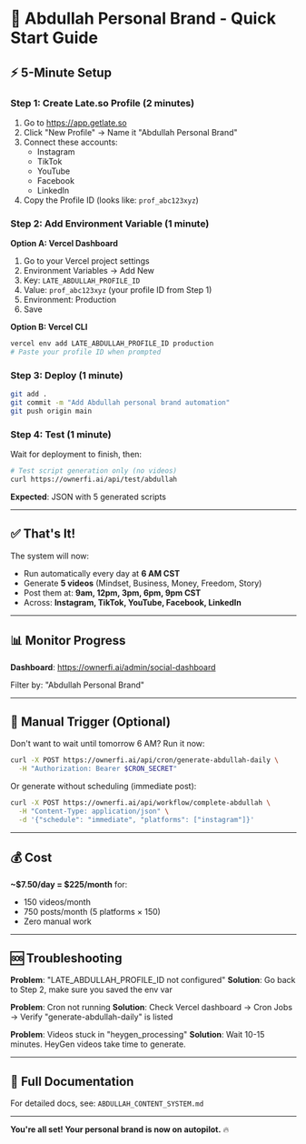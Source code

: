 # 🚀 Abdullah Personal Brand - Quick Start Guide

## ⚡ 5-Minute Setup

### Step 1: Create Late.so Profile (2 minutes)

1. Go to https://app.getlate.so
2. Click "New Profile" → Name it "Abdullah Personal Brand"
3. Connect these accounts:
   - Instagram
   - TikTok
   - YouTube
   - Facebook
   - LinkedIn
4. Copy the Profile ID (looks like: `prof_abc123xyz`)

### Step 2: Add Environment Variable (1 minute)

**Option A: Vercel Dashboard**
1. Go to your Vercel project settings
2. Environment Variables → Add New
3. Key: `LATE_ABDULLAH_PROFILE_ID`
4. Value: `prof_abc123xyz` (your profile ID from Step 1)
5. Environment: Production
6. Save

**Option B: Vercel CLI**
```bash
vercel env add LATE_ABDULLAH_PROFILE_ID production
# Paste your profile ID when prompted
```

### Step 3: Deploy (1 minute)

```bash
git add .
git commit -m "Add Abdullah personal brand automation"
git push origin main
```

### Step 4: Test (1 minute)

Wait for deployment to finish, then:

```bash
# Test script generation only (no videos)
curl https://ownerfi.ai/api/test/abdullah
```

**Expected**: JSON with 5 generated scripts

---

## ✅ That's It!

The system will now:
- Run automatically every day at **6 AM CST**
- Generate **5 videos** (Mindset, Business, Money, Freedom, Story)
- Post them at: **9am, 12pm, 3pm, 6pm, 9pm CST**
- Across: **Instagram, TikTok, YouTube, Facebook, LinkedIn**

---

## 📊 Monitor Progress

**Dashboard**: https://ownerfi.ai/admin/social-dashboard

Filter by: "Abdullah Personal Brand"

---

## 🧪 Manual Trigger (Optional)

Don't want to wait until tomorrow 6 AM? Run it now:

```bash
curl -X POST https://ownerfi.ai/api/cron/generate-abdullah-daily \
  -H "Authorization: Bearer $CRON_SECRET"
```

Or generate without scheduling (immediate post):

```bash
curl -X POST https://ownerfi.ai/api/workflow/complete-abdullah \
  -H "Content-Type: application/json" \
  -d '{"schedule": "immediate", "platforms": ["instagram"]}'
```

---

## 💰 Cost

**~$7.50/day = $225/month** for:
- 150 videos/month
- 750 posts/month (5 platforms × 150)
- Zero manual work

---

## 🆘 Troubleshooting

**Problem**: "LATE_ABDULLAH_PROFILE_ID not configured"
**Solution**: Go back to Step 2, make sure you saved the env var

**Problem**: Cron not running
**Solution**: Check Vercel dashboard → Cron Jobs → Verify "generate-abdullah-daily" is listed

**Problem**: Videos stuck in "heygen_processing"
**Solution**: Wait 10-15 minutes. HeyGen videos take time to generate.

---

## 📖 Full Documentation

For detailed docs, see: `ABDULLAH_CONTENT_SYSTEM.md`

---

**You're all set! Your personal brand is now on autopilot.** 🔥
